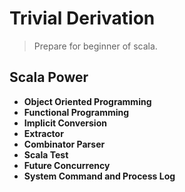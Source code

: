 Trivial Derivation
===

> Prepare for beginner of scala.

Scala Power
---

* **Object Oriented Programming**
* **Functional Programming**
* **Implicit Conversion**
* **Extractor**
* **Combinator Parser**
* **Scala Test**
* **Future Concurrency**
* **System Command and Process Log**